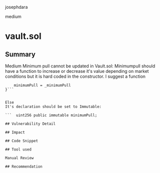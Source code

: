 josephdara

medium

# vault.sol

## Summary
Medium
Minimum pull cannot be updated in Vault.sol:
Minimumpull should have a function to increase or decrease it's value depending on market conditions but it is hard coded in the constructor.
I suggest a function 
```function change MinimumPull(uint256 _minimumPull)  external onlyDao{
    minimumPull = _minimumPull
}```


Else 
It's declaration should be set to Immutable:

```  uint256 public immutable minimumPull;

## Vulnerability Detail

## Impact

## Code Snippet

## Tool used

Manual Review

## Recommendation
